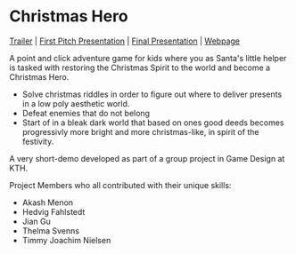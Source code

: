 # Christmas Hero
[Trailer](https://vimeo.com/378384448) 
| [First Pitch Presentation](https://docs.google.com/presentation/d/19TW9P9oIZz-VuwYaM5-NsAH3-TLUCoumstMm0LQ7Lts/edit?usp=sharing)
| [Final Presentation](https://docs.google.com/presentation/d/19qZ0dPSdiG5nOxb1LAT0HWT35fOQRbE4AmOApEKAWp4/edit#slide=id.g35ed75ccf_015)
| [Webpage](https://christmashero.netlify.app/)

A point and click adventure game for kids where you as Santa's little helper is tasked with restoring the Christmas Spirit to the world and become a Christmas Hero.
- Solve christmas riddles in order to figure out where to deliver presents in a low poly aesthetic world.
- Defeat enemies that do not belong
- Start of in a bleak dark world that based on ones good deeds becomes progressivly more bright and more christmas-like, in spirit of the festivity.

A very short-demo developed as part of a group project in Game Design at KTH.



Project Members who all contributed with their unique skills:

- Akash Menon
- Hedvig Fahlstedt
- Jian Gu
- Thelma Svenns
- Timmy Joachim Nielsen
